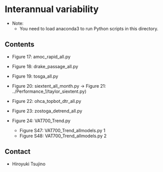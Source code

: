 Interannual variability
========

  * Note:
     - You need to load anaconda3 to run Python scripts in this directory.

Contents
--------

  * Figure 17: amoc_rapid_all.py
  * Figure 18: drake_passage_all.py
  * Figure 19: tosga_all.py
  * Figure 20: siextent_all_month.py
     -> Figure 21: ../Performance_1/taylor_siextent.py)

  * Figure 22: ohca_topbot_dtr_all.py
  * Figure 23: zostoga_detrend_all.py
  * Figure 24: VAT700_Trend.py
     - Figure S47: VAT700_Trend_allmodels.py 1
     - Figure S48: VAT700_Trend_allmodels.py 2
  

Contact
-------

  * Hiroyuki Tsujino
